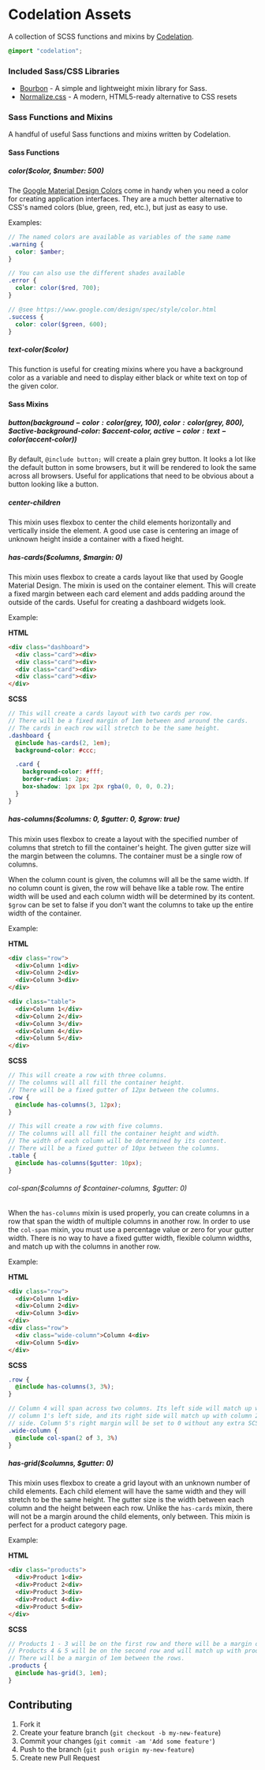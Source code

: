 # Codelation Assets

A collection of SCSS functions and mixins by [Codelation](https://codelation.com).

```scss
@import "codelation";
```

### Included Sass/CSS Libraries

- [Bourbon](http://bourbon.io) - A simple and lightweight mixin library for Sass.
- [Normalize.css](https://necolas.github.io/normalize.css/) - A modern, HTML5-ready alternative to CSS resets

### Sass Functions and Mixins

A handful of useful Sass functions and mixins written by Codelation.

#### Sass Functions

##### color($color, $number: 500)

The [Google Material Design Colors](https://www.google.com/design/spec/style/color.html) come in handy when you
need a color for creating application interfaces. They are a much better alternative to CSS's named colors
(blue, green, red, etc.), but just as easy to use.

Examples:

```scss
// The named colors are available as variables of the same name
.warning {
  color: $amber;
}

// You can also use the different shades available
.error {
  color: color($red, 700);
}

// @see https://www.google.com/design/spec/style/color.html
.success {
  color: color($green, 600);
}
```

##### text-color($color)

This function is useful for creating mixins where you have a background color as a variable
and need to display either black or white text on top of the given color.

#### Sass Mixins

##### button($background-color: color($grey, 100), $color: color($grey, 800), $active-background-color: $accent-color, $active-color: text-color($accent-color))

By default, `@include button;` will create a plain grey button. It looks a lot like the default button in some
browsers, but it will be rendered to look the same across all browsers. Useful for applications that need to
be obvious about a button looking like a button.

##### center-children

This mixin uses flexbox to center the child elements horizontally and vertically inside the element.
A good use case is centering an image of unknown height inside a container with a fixed height.

##### has-cards($columns, $margin: 0)

This mixin uses flexbox to create a cards layout like that used by Google Material Design. The
mixin is used on the container element. This will create a fixed margin between each card element
and adds padding around the outside of the cards. Useful for creating a dashboard widgets look.

Example:

**HTML**

```html
<div class="dashboard">
  <div class="card"><div>
  <div class="card"><div>
  <div class="card"><div>
  <div class="card"><div>
</div>
```

**SCSS**

```scss
// This will create a cards layout with two cards per row.
// There will be a fixed margin of 1em between and around the cards.
// The cards in each row will stretch to be the same height.
.dashboard {
  @include has-cards(2, 1em);
  background-color: #ccc;

  .card {
    background-color: #fff;
    border-radius: 2px;
    box-shadow: 1px 1px 2px rgba(0, 0, 0, 0.2);
  }
}
```

##### has-columns($columns: 0, $gutter: 0, $grow: true)

This mixin uses flexbox to create a layout with the specified number of columns that
stretch to fill the container's height. The given gutter size will the margin between
the columns. The container must be a single row of columns.

When the column count is given, the columns will all be the same width. If no column
count is given, the row will behave like a table row. The entire width will be used
and each column width will be determined by its content. `$grow` can be set to false
if you don't want the columns to take up the entire width of the container.

Example:

**HTML**

```html
<div class="row">
  <div>Column 1<div>
  <div>Column 2<div>
  <div>Column 3<div>
</div>

<div class="table">
  <div>Column 1</div>
  <div>Column 2</div>
  <div>Column 3</div>
  <div>Column 4</div>
  <div>Column 5</div>
</div>
```

**SCSS**

```scss
// This will create a row with three columns.
// The columns will all fill the container height.
// There will be a fixed gutter of 12px between the columns.
.row {
  @include has-columns(3, 12px);
}

// This will create a row with five columns.
// The columns will all fill the container height and width.
// The width of each column will be determined by its content.
// There will be a fixed gutter of 10px between the columns.
.table {
  @include has-columns($gutter: 10px);
}
```

###### col-span($columns of $container-columns, $gutter: 0)

When the `has-columns` mixin is used properly, you can create columns in a row that
span the width of multiple columns in another row. In order to use the `col-span`
mixin, you must use a percentage value or zero for your gutter width. There is no way
to have a fixed gutter width, flexible column widths, and match up with the columns
in another row.

Example:

**HTML**

```html
<div class="row">
  <div>Column 1<div>
  <div>Column 2<div>
  <div>Column 3<div>
</div>
<div class="row">
  <div class="wide-column">Column 4<div>
  <div>Column 5<div>
</div>
```

**SCSS**

```scss
.row {
  @include has-columns(3, 3%);
}

// Column 4 will span across two columns. Its left side will match up with
// column 1's left side, and its right side will match up with column 2's right
// side. Column 5's right margin will be set to 0 without any extra SCSS.
.wide-column {
  @include col-span(2 of 3, 3%)
}
```

##### has-grid($columns, $gutter: 0)

This mixin uses flexbox to create a grid layout with an unknown number of child elements.
Each child element will have the same width and they will stretch to be the same height.
The gutter size is the width between each column and the height between each row. Unlike
the `has-cards` mixin, there will not be a margin around the child elements, only between.
This mixin is perfect for a product category page.

Example:

**HTML**

```html
<div class="products">
  <div>Product 1<div>
  <div>Product 2<div>
  <div>Product 3<div>
  <div>Product 4<div>
  <div>Product 5<div>
</div>
```

**SCSS**

```scss
// Products 1 - 3 will be on the first row and there will be a margin of 1em between them.
// Products 4 & 5 will be on the second row and will match up with products 1 & 2.
// There will be a margin of 1em between the rows.
.products {
  @include has-grid(3, 1em);
}
```

## Contributing

1. Fork it
2. Create your feature branch (`git checkout -b my-new-feature`)
3. Commit your changes (`git commit -am 'Add some feature'`)
4. Push to the branch (`git push origin my-new-feature`)
5. Create new Pull Request
